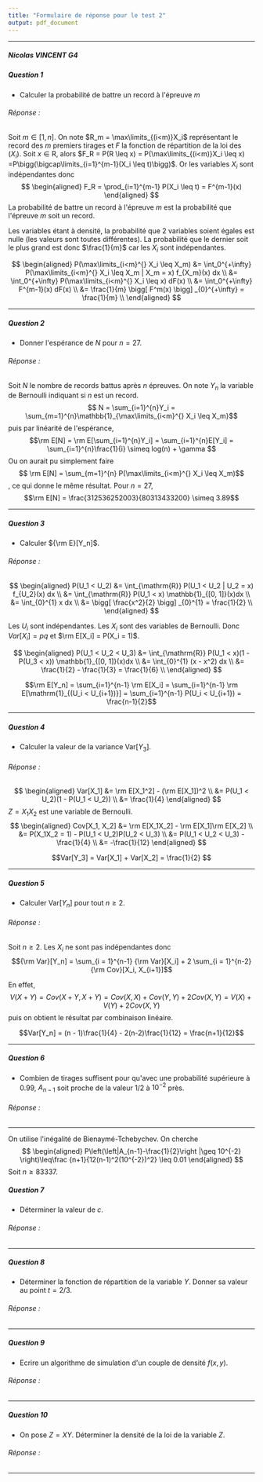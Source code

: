 ```yaml
---
title: "Formulaire de réponse pour le test 2"
output: pdf_document
---
```


** **

##### Nicolas VINCENT G4



##### Question 1

* Calculer la probabilité de battre un record à l'épreuve $m$

###### Réponse :

Soit $m \in [1, n]$. On note $R_m = \max\limits_{(i<m)}X_i$ représentant le record des $m$ premiers tirages et $F$ la fonction de répartition de la loi des $(X_i)$.
Soit $x \in \mathrm{R}$, alors $F_R = P(R \leq x) = P(\max\limits_{(i<m)}X_i \leq x) =P\bigg(\bigcap\limits_{i=1}^{m-1}(X_i \leq t)\bigg)$.
Or les variables $X_i$ sont indépendantes donc
$$
\begin{aligned}
F_R = \prod_{i=1}^{m-1} P(X_i \leq t) = F^{m-1}(x)
\end{aligned}
$$
La probabilité de battre un record à l'épreuve $m$ est la probabilité que l'épreuve $m$ soit un record.

Les variables étant à densité, la probabilité que 2 variables soient égales est nulle (les valeurs sont toutes différentes). La probabilité que le dernier soit le plus grand est donc $\frac{1}{m}$ car les $X_i$ sont indépendantes.

$$
\begin{aligned}
P(\max\limits_{i<m}^{} X_i \leq X_m) &= \int_0^{+\infty} P(\max\limits_{i<m}^{} X_i \leq X_m | X_m = x) f_{X_m}(x) dx \\
&= \int_0^{+\infty} P(\max\limits_{i<m}^{} X_i \leq x) dF(x) \\
&= \int_0^{+\infty} F^{m-1}(x) dF(x) \\
&= \frac{1}{m} \bigg[ F^m(x) \bigg] _{0}^{+\infty} = \frac{1}{m} \\
\end{aligned}
$$
** **

##### Question 2

* Donner l'espérance de $N$ pour $n = 27$.

###### Réponse :

Soit $N$ le nombre de records battus après $n$ épreuves.
On note $Y_n$ la variable de Bernoulli indiquant si $n$ est un record.
$$ N = \sum_{i=1}^{n}Y_i = \sum_{m=1}^{n}\mathbb{1}_{\max\limits_{i<m}^{} X_i \leq X_m}$$ puis par linéarité de l'espérance, $$\rm E[N] = \rm E[\sum_{i=1}^{n}Y_i] = \sum_{i=1}^{n}E[Y_i] = \sum_{i=1}^{n}\frac{1}{i} \simeq log(n) + \gamma $$
Ou on aurait pu simplement faire $$ \rm E[N] = \sum_{m=1}^{n} P(\max\limits_{i<m}^{} X_i \leq X_m)$$, ce qui donne le même résultat.
Pour $n=27$,
$$\rm E[N] = \frac{312536252003}{80313433200} \simeq 3.89$$

** **

##### Question 3

* Calculer ${\rm E}[Y_n]$.

###### Réponse :

$$
\begin{aligned}
P(U_1 < U_2) &= \int_{\mathrm{R}} P(U_1 < U_2 | U_2 = x) f_{U_2}(x) dx \\
&= \int_{\mathrm{R}} P(U_1 < x) \mathbb{1}_{[0, 1]}(x)dx \\
&= \int_{0}^{1} x dx \\
&= \bigg[ \frac{x^2}{2} \bigg] _{0}^{1} = \frac{1}{2} \\
\end{aligned}
$$

Les $U_i$ sont indépendantes. Les $X_i$ sont des variables de Bernoulli. Donc $Var[X_i] = pq$ et $\rm E[X_i] = P(X_i = 1)$.

$$
\begin{aligned}
P(U_1 < U_2 < U_3) &= \int_{\mathrm{R}} P(U_1 < x)(1 - P(U_3 < x)) \mathbb{1}_{[0, 1]}(x)dx \\
&= \int_{0}^{1} (x - x^2) dx \\
&= \frac{1}{2} - \frac{1}{3} = \frac{1}{6} \\
\end{aligned}
$$

$$\rm E[Y_n] = \sum_{i=1}^{n-1} \rm E[X_i] = \sum_{i=1}^{n-1} \rm E[\mathrm{1}_{(U_i < U_{i+1})}] = \sum_{i=1}^{n-1} P(U_i < U_{i+1}) = \frac{n-1}{2}$$

** **

##### Question 4

* Calculer la valeur de la variance Var$[Y_3]$.

###### Réponse :

$$
\begin{aligned}
Var[X_1] &= \rm E[X_1^2] - (\rm E[X_1])^2 \\
&= P(U_1 < U_2)(1 - P(U_1 < U_2)) \\
&= \frac{1}{4}
\end{aligned}
$$
$Z = X_1X_2$ est une variable de Bernoulli.
$$
\begin{aligned}
Cov[X_1, X_2] &= \rm E[X_1X_2] - \rm E[X_1]\rm E[X_2] \\
&= P(X_1X_2 = 1) - P(U_1 < U_2)P(U_2 < U_3) \\
&= P(U_1 < U_2 < U_3) - \frac{1}{4} \\
&= -\frac{1}{12}
\end{aligned}
$$

$$Var[Y_3] = Var[X_1] + Var[X_2] = \frac{1}{2} $$

** **

##### Question 5

* Calculer Var$[Y_n]$ pour tout $n \geq 2$.

###### Réponse :

Soit $n \geq 2$. Les $X_i$ ne sont pas indépendantes donc
$${\rm Var}[Y_n]  = \sum_{i = 1}^{n-1} {\rm Var}[X_i] + 2 \sum_{i = 1}^{n-2} {\rm Cov}[X_i, X_{i+1}]$$

En effet, $$V(X+Y)=Cov(X+Y, X+Y)=Cov(X,X)+Cov(Y,Y)+2Cov(X,Y)=V(X)+V(Y)+2Cov(X,Y)$$ puis on obtient le résultat par combinaison linéaire.

$$Var[Y_n] = (n - 1)\frac{1}{4} - 2(n-2)\frac{1}{12} = \frac{n+1}{12}$$

** **


##### Question 6

* Combien de tirages suffisent pour qu'avec une probabilité supérieure à 0.99, $A_{n-1}$ soit proche de la valeur 1/2 à $10^{-2}$ près.

###### Réponse :

** **

On utilise l'inégalité de Bienaymé-Tchebychev. On cherche
$$
\begin{aligned}
P\left(\left|A_{n-1}-\frac{1}{2}\right |\geq 10^{-2} \right)\leq\frac {n+1}{12(n-1)^2(10^{-2})^2} \leq 0.01
\end{aligned}
$$
Soit $n \geq 83337$.


##### Question 7

* Déterminer la valeur de $c$.



###### Réponse :

** **


##### Question 8

* Déterminer la fonction de répartition de la variable $Y$. Donner sa valeur au point $t = 2/3$.

###### Réponse :

** **


##### Question 9


* Ecrire un algorithme de simulation d'un couple de densité $f(x,y)$.

###### Réponse :

** **

##### Question 10


* On pose $Z =  X Y$. Déterminer la densité de la loi de la variable $Z$.

###### Réponse :


** **
